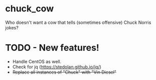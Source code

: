 # chuck_cow
Who doesn't want a cow that tells (sometimes offensive) Chuck Norris jokes?

# TODO - New features!

* Handle CentOS as well.
* Check for jq (https://stedolan.github.io/jq/)
* ~~Replace all instances of "Chuck" with "Vin Diesel"~~